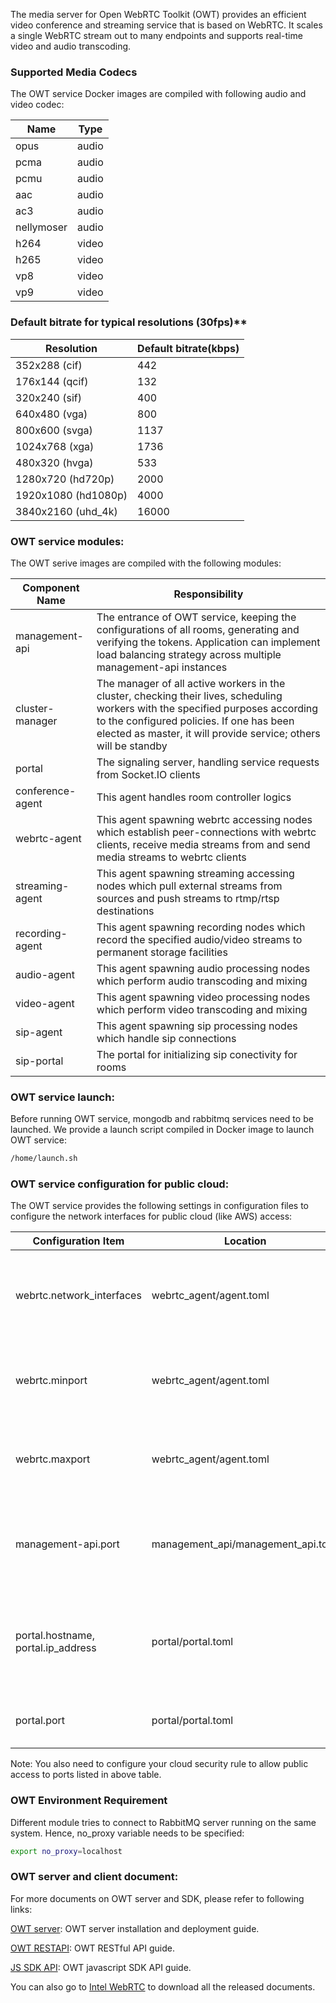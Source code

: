 The media server for Open WebRTC Toolkit (OWT) provides an efficient video conference and streaming service that is based on WebRTC. It scales a single WebRTC stream out to many endpoints and supports real-time video and audio transcoding. 

### Supported Media Codecs

The OWT service Docker images are compiled with following audio and video codec:

Name|Type
-----|-----
opus | audio
pcma | audio
pcmu | audio
aac | audio
ac3 | audio
nellymoser | audio
h264 | video
h265 | video
vp8 | video
vp9 | video

### Default bitrate for typical resolutions (30fps)**
|Resolution|Default bitrate(kbps)|
|------|------|
|352x288 (cif)|442|
|176x144 (qcif)|132|
|320x240 (sif)|400|
|640x480 (vga)|800|
|800x600 (svga)|1137|
|1024x768 (xga)|1736|
|480x320 (hvga)|533|
|1280x720 (hd720p)|2000|
|1920x1080 (hd1080p)|4000|
|3840x2160 (uhd_4k)|16000|

### OWT service modules:

The OWT serive images are compiled with the following modules:

|Component Name|Responsibility
--------|--------
management-api|The entrance of OWT service, keeping the configurations of all rooms, generating and verifying the tokens. Application can implement load balancing strategy across multiple management-api instances
cluster-manager|The manager of all active workers in the cluster, checking their lives, scheduling workers with the specified purposes according to the configured policies. If one has been elected as master, it will provide service; others will be standby
portal|The signaling server, handling service requests from Socket.IO clients
conference-agent|This agent handles room controller logics
webrtc-agent|This agent spawning webrtc accessing nodes which establish peer-connections with webrtc clients, receive media streams from and send media streams to webrtc clients
streaming-agent|This agent spawning streaming accessing nodes which pull external streams from sources and push streams to rtmp/rtsp destinations
recording-agent|This agent spawning recording nodes which record the specified audio/video streams to permanent storage facilities
audio-agent|This agent spawning audio processing nodes which perform audio transcoding and mixing
video-agent|This agent spawning video processing nodes which perform video transcoding and mixing
sip-agent|This agent spawning sip processing nodes which handle sip connections
sip-portal|The portal for initializing sip conectivity for rooms

### OWT service launch:

Before running OWT service, mongodb and rabbitmq services need to be launched. We provide a launch script compiled in Docker image to launch OWT service:

```bash
/home/launch.sh
```
### OWT service configuration for public cloud:

The OWT service provides the following settings in configuration files to configure the network interfaces for public cloud (like AWS) access:

|Configuration Item|Location|Usage|
|------|------|------|
|webrtc.network_interfaces | webrtc_agent/agent.toml | The network interfaces of webrtc-agent that clients in public network can connect to|
|webrtc.minport | webrtc_agent/agent.toml | The webrtc port range lowerbound for clients to connect through UDP|
|webrtc.maxport | webrtc_agent/agent.toml | The webrtc port range upperbound for clients to connect through UDP|
|management-api.port | management_api/management_api.toml | The port of management-api should be accessible in public network through TCP|
|portal.hostname, portal.ip_address | portal/portal.toml | The hostname and IP address of portal for public access; hostname first if it is not empty.|
|portal.port | portal/portal.toml | The port of portal for public access through TCP|

Note: You also need to configure your cloud security rule to allow public access to ports listed in above table.

### OWT Environment Requirement

Different module tries to connect to RabbitMQ server running on the same system. Hence, no_proxy variable needs to be specified:

```bash
export no_proxy=localhost
```
### OWT server and client document:

For more documents on OWT server and SDK, please refer to following links:

[OWT server](https://github.com/open-webrtc-toolkit/owt-server/blob/5.1.0/doc/servermd/Server.md): OWT server installation and deployment guide.

[OWT RESTAPI](https://github.com/open-webrtc-toolkit/owt-server/blob/5.1.0/doc/servermd/RESTAPI.md): OWT RESTful API guide.

[JS SDK API](https://github.com/open-webrtc-toolkit/owt-client-javascript/tree/4.3.x/docs): OWT javascript SDK API guide.

You can also go to [Intel WebRTC](https://software.intel.com/content/www/us/en/develop/tools/webrtc-sdk.html#developer-guides-references) to download all the released documents.
